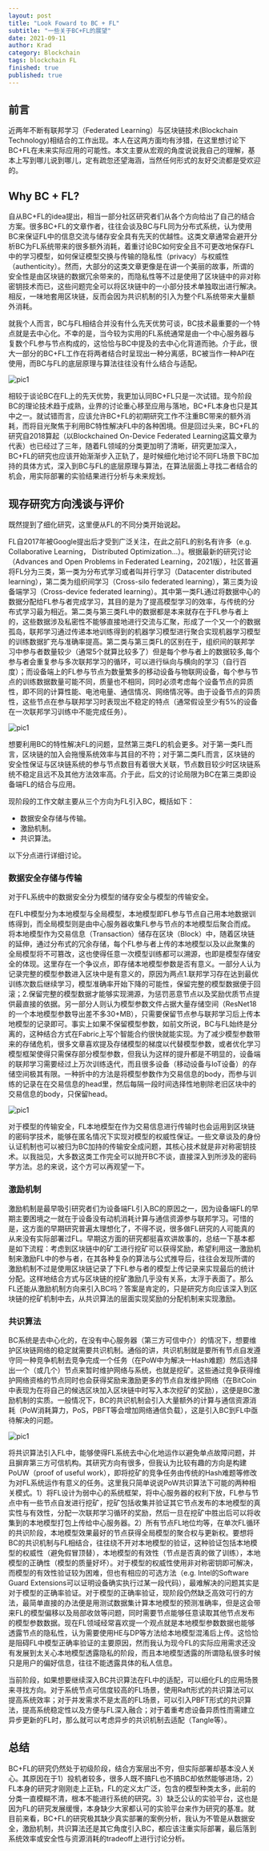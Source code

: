 ```yaml
---
layout: post
title: "Look Foward to BC + FL"
subtitle: "一些关于BC+FL的展望"
date: 2021-09-11
author: Krad
category: Blockchain
tags: blockchain FL
finished: true
published: true
---
```


## 前言

近两年不断有联邦学习（Federated Learning）与区块链技术(Blockchain Technology)相结合的工作出现。本人在这两方面均有涉猎，在这里想讨论下BC+FL在未来实际应用的可能性。本文主要从宏观的角度说说我自己的理解，基本上写到哪儿说到哪儿，定有疏忽还望海涵，当然任何形式的友好交流都是受欢迎的。

## Why BC + FL?

自从BC+FL的idea提出，相当一部分社区研究者们从各个方向给出了自己的结合方案。很多BC+FL的文章作者，往往会谈及BC与FL同为分布式系统，认为使用BC来保证FL中的信息交流与储存安全具有先天的优越性。这类文章通常会避开分析BC为FL系统带来的很多额外消耗，着重讨论BC如何安全且不可更改地保存FL中的学习模型，如何保证模型交换与传输的隐私性（privacy）与权威性（authenticity）。然而，大部分的这类文章更像是在讲一个美丽的故事，所谓的安全性是由区块链的数据冗余带来的，而隐私性等不过是使用了区块链中的非对称密钥技术而已，这些问题完全可以将区块链中的一小部分技术单独取出进行解决。相反，一味地套用区块链，反而会因为共识机制的引入为整个FL系统带来大量额外消耗。

就我个人而言，BC与FL相结合并没有什么先天优势可谈，BC技术最重要的一个特点就是去中心化。不幸的是，当今较为实用的FL系统通常是由一个中心服务器与复数个FL参与节点构成的，这恰恰与BC中提及的去中心化背道而驰。介于此，很大一部分的BC+FL工作在将两者结合时呈现出一种分离感，BC被当作一种API在使用，而BC与FL的底层原理与算法往往没有什么结合与适配。

![pic1](../img/bcfl/consensus-algo.png)

相较于谈论BC在FL上的先天优势，我更加认同BC+FL只是一次试错。现今阶段BC的理论技术趋于成熟，业界的讨论重心移至应用与落地，BC+FL本身也只是其中之一。就试错而言，应该允许BC+FL的初期研究工作不注重BC带来的额外消耗，而将目光聚焦于利用BC特性解决FL中的各种困境。但是回过头来，BC+FL的研究自2018算起（以Blockchained On-Device Federated Learning这篇文章为代表）也已经过了三年，随着FL领域的分类更加明了清晰，研究更加深入，BC+FL的研究也应该开始渐渐步入正轨了，是时候细化地讨论不同FL场景下BC加持的具体方式，深入到BC与FL的底层原理与算法，在算法层面上寻找二者结合的机会，用实际部署的实验结果进行分析与未来规划。


## 现存研究方向浅谈与评价

既然提到了细化研究，这里便从FL的不同分类开始说起。

FL自2017年被Google提出后才受到广泛关注，在此之前FL的别名有许多（e.g. Collaborative Learning， Distributed Optimization...）。根据最新的研究讨论（Advances and Open Problems in Federated Learning，2021版），社区普遍将FL分为三类，第一类为分布式学习或者叫并行学习（Datacenter distributed learning），第二类为组织间学习（Cross-silo federated learning），第三类为设备端学习（Cross-device federated learning）。其中第一类FL通过将数据中心的数据分配给FL参与者完成学习，其目的是为了提高模型学习的效率，与传统的分布式学习最为相近。第二类与第三类FL中的数据都是本来就存在于FL参与者上的，这些数据涉及私密性不能够直接地进行交流与汇聚，形成了一个又一个的数据孤岛，联邦学习通过传递本地训练得到的机器学习模型进行聚合实现机器学习模型的训练数据扩充与准确率提高。第二类与第三类FL的区别在于，组织间的联邦学习中参与者数量较少（通常5个就算比较多了）但是每个参与者上的数据较多,每个参与者会重复参与多次联邦学习的循环，可以进行纵向与横向的学习（自行百度）；而设备端上的FL参与节点为数量繁多的移动设备与物联网设备，每个参与节点的训练数据数量可能不同，质量也不相同，同时必须考虑每个设备节点的异质性，即不同的计算性能、电池电量、通信情况、网络情况等。由于设备节点的异质性，这些节点在参与联邦学习时表现出不稳定的特点（通常假设至少有5%的设备在一次联邦学习训练中不能完成任务）。

![pic1](../img/bcfl/classicFL.png)

想要利用BC的特性解决FL的问题，显然第三类FL的机会更多。对于第一类FL而言，区块链的加入会拖慢系统效率与其目的不符；对于第二类FL而言，区块链的安全性保证与区块链系统的参与节点数目有着很大关联，节点数目较少时区块链系统不稳定且远不及其他方法效率高。介于此，后文的讨论局限为BC在第三类即设备端FL的结合与应用。

现阶段的工作文献主要从三个方向为FL引入BC，概括如下：
* 数据安全存储与传输。
* 激励机制。
* 共识算法。

以下分点进行详细讨论。

### 数据安全存储与传输

对于FL系统中的数据安全分为模型的储存安全与模型的传输安全。

在FL中模型分为本地模型与全局模型，本地模型即FL参与节点自己用本地数据训练得到，而全局模型则是由中心服务器收集FL参与节点的本地模型后聚合而成。将本地模型作为交易信息（Transaction）储存在区块（Block）中，随着区块链的延伸，通过分布式的冗余存储，每个FL参与者上传的本地模型以及以此聚集的全局模型将不可篡改，这也使得任意一次模型训练都可以溯源，也即是模型存储安全的体现。这里存在一个争议点，即存储本地模型参数是否有意义。一部分人认为记录完整的模型参数进入区块中是有意义的，原因为两点1.联邦学习存在达到最优训练次数后继续学习，模型准确率开始下降的可能性，保留完整的模型数据便于回滚；2.保留完整的模型数据才能够实现溯源，为惩罚恶意节点以及奖励优质节点提供最直接的依据。另一部分人则认为模型参数文件占据大量存储空间（ResNet18的一个本地模型参数导出差不多30+MB），只需要保留节点参与联邦学习后上传本地模型的记录即可。事实上如果不保留模型参数，如前文所说，BC与FL始终是分离的，这种结合方式在Fabric上写个智能合约很快就能实现。为了减少模型参数带来的存储危机，很多文章喜欢提及存储模型的梯度以代替模型参数，或者优化学习模型框架使得只需保存部分模型参数，但我认为这样的提升都是不明显的，设备端的联邦学习需要经过上万次训练迭代，而且很多设备（移动设备与IoT设备）的存储空间极其有限。一种折中的方法是将模型参数作为交易信息的body，而参与训练的记录在在交易信息的head里，然后每隔一段时间选择性地剔除老旧区块中的交易信息的body，只保留head。

![pic1](../img/bcfl/transblock.png)

对于模型的传输安全，FL本地模型在作为交易信息进行传输时也会运用到区块链的密码学技术，能够在匿名情况下实现对模型的权威性保证。一些文章谈及的身份认证机制也可以被归为BC加持的传输安全成问题，其核心技术就是非对称密钥技术。以我拙见，大多数这类工作完全可以抛开BC不谈，直接深入到所涉及的密码学方法。总的来说，这个方可以再观望一下。

### 激励机制

激励机制是最早吸引研究者们为设备端FL引入BC的原因之一，因为设备端FL的早期主要困境之一就在于设备没有动机消耗计算与通信资源参与联邦学习。可惜的是，这方面的早期研究普遍太理想化了，不得不说，很多做FL研究的人可能真的从来没有实际部署过FL。早期这方面的研究都挺喜欢讲故事的，总结一下基本都是如下流程：考虑到区块链中的矿工进行挖矿可以获得奖励，希望利用这一激励机制来激励FL中的参与者，在其各种复杂的算法与公式推导后，往往会发现所谓的激励机制不过是使用区块链记录了下FL参与者的模型上传记录来实现最后的统计分配。这样地结合方式与区块链的挖矿激励几乎没有关系，太浮于表面了。那么FL还能从激励机制方向来引入BC吗？答案是肯定的，只是研究方向应该深入到区块链的挖矿机制中去，从共识算法的层面实现奖励的分配机制来实现激励。



### 共识算法

BC系统是去中心化的，在没有中心服务器（第三方可信中介）的情况下，想要维护区块链网络的稳定就需要共识机制。通俗的讲，共识机制就是要所有节点自发遵守同一种竞争机制去竞争完成一个任务（在PoW中为解决一Hash难题）然后选择出一个（或几个）节点来暂时维护网络与系统，也就是挖矿。这些通过竞争获得维护网络资格的节点同时也会获得奖励来激励更多的节点自发维护网络（在BitCoin中表现为在将自己的候选区块加入区块链中时写入本次挖矿的奖励），这便是BC激励机制的实质。一般情况下，BC的共识机制会引入大量额外的计算与通信资源消耗（PoW消耗算力，PoS，PBFT等会增加网络通信负载），这是引入BC到FL中亟待解决的问题。 

![pic1](../img/bcfl/mine.png)

将共识算法引入FL中，能够使得FL系统去中心化地运作以避免单点故障问题，并且摒弃第三方可信机构。其研究方向有很多，但我认为比较有趣的方向是构建PoUW（proof of useful work），即将挖矿的竞争任务由传统的Hash难题等修改为对FL系统运作有意义的任务。这里我只简单说说PoW共识算法下可能的两种相关模式。1）将FL设计为弱中心的系统框架，将中心服务器的权利下放，FL参与节点中有一些节点自发进行挖矿，挖矿包括收集并验证其它节点发布的本地模型的真实性与有效性，分配一次联邦学习循环的奖励，然后一旦在挖矿中胜出后可以将收集到的本地模型打包上传给中心服务器。2）所有节点FL地位均等，在单次FL循环的共识阶段，本地模型效果最好的节点获得全局模型的聚合权与更新权。要想将BC的共识机制与FL相结合，往往绕不开对本地模型的验证，这种验证包括本地模型的权威性（避免假冒顶替），本地模型的有效性（节点是否真的做了训练），本地模型的正确性（模型的质量好坏）。对于模型的权威性使用非对称密钥即可解决，而模型的有效性验证较为困难，但也有相应的可选方法（e.g. Intel的Software Guard Extensions可以证明设备确实执行过某一段代码），最难解决的问题其实是对于模型的正确率验证。对于模型的正确率验证，现阶段仍然缺乏高效可行的方法，最简单直接的办法便是用测试数据集计算本地模型的预测准确率，但是这会带来FL的模型偏移以及局部收敛等问题，同时需要节点能够任意读取其他节点发布的模型参数数据。现在FL领域经常喜欢提一个观点就是本地模型参数数据也能够透露节点的隐私性，认为需要使用HE与DP等方法给本地模型混淆后上传。这恰恰是阻碍FL中模型正确率验证的主要原因，然而我认为现今FL的实际应用需求还没有发展到太关心本地模型透露隐私的阶段，而且本地模型透露的所谓隐私很多时候只是用户的偏好信息，往往不能透露具体的私人信息。

当前阶段，如果想要继续深入BC共识算法在FL中的适配，可以细化FL的应用场景来寻找方向。对于系统节点可信度较高的FL场景，使用Raft形式的共识算法可以提高系统效率；对于并发需求不是太高的FL场景，可以引入PBFT形式的共识算法，提高系统稳定性以及方便与FL深入融合；对于着重考虑设备异质性而需建立异步更新的FL时，那么就可以考虑异步的共识机制去适配（Tangle等）。

## 总结

BC+FL的研究仍然处于初级阶段，结合方案层出不穷，但实际部署却基本没人关心。其原因在于1）投机者较多，很多人既不搞FL也不搞BC却依然能够进场，2）FL本身的研究才刚刚走上正轨，FL的定义太广泛，包含的模型种类太多，此前的分类一直模糊不清，根本不能进行系统的研究。3）缺乏公认的实验平台，这也是因为FL的研究发展缓慢，本身缺少大家都认可的实验平台来作为研究的基准。就目前来看，BC+FL的研究极其缺少真实部署的案例分析，我认为不管是从数据安全，激励机制，共识算法还是其它角度引入BC，都应该注重实际部署，最后落到系统效率或安全性与资源消耗的tradeoff上进行讨论分析。
